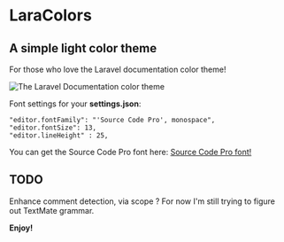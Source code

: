 # LaraColors
## A simple light color theme
For those who love the Laravel documentation color theme!

![The Laravel Documentation color theme](https://i.imgur.com/ysiF3FU.png)

Font settings for your **settings.json**:

```
"editor.fontFamily": "'Source Code Pro', monospace",
"editor.fontSize": 13,
"editor.lineHeight" : 25,
```

You can get the Source Code Pro font here:
[Source Code Pro font!](https://fonts.google.com/specimen/Source+Code+Pro)

## TODO
Enhance comment detection, via scope ? For now I'm still trying to figure out TextMate grammar.

**Enjoy!**